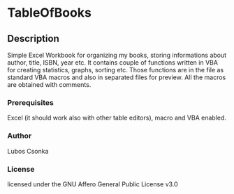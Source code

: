 # TableOfBooks
## Description
Simple Excel Workbook for organizing my books, storing informations about author, title, ISBN, year etc. 
It contains couple of functions written in VBA for creating statistics, graphs, sorting etc. Those functions are in the file as standard VBA macros and also in separated files for preview. All the macros are obtained with comments.

### Prerequisites
Excel (it should work also with other table editors), macro and VBA enabled.

### Author
Lubos Csonka 

### License
licensed under the
GNU Affero General Public License v3.0
